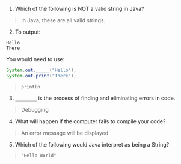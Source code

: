 1. Which of the following is NOT a valid string in Java?

> In Java, these are all valid strings.

2. To output:

```
Hello
There
```

You would need to use:

```java
System.out._____("Hello");
System.out.print("There");
```

> `println`

3. `________` is the process of finding and eliminating errors in code.

> Debugging

4. What will happen if the computer fails to compile your code?

> An error message will be displayed

5. Which of the following would Java interpret as being a String?

> `"Hello World"`

